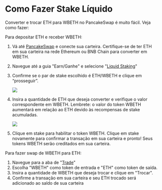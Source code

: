 # Como Fazer Stake Líquido

Converter e trocar ETH para WBETH no PancakeSwap é muito fácil. Veja como fazer:&#x20;

Para depositar ETH e receber WBETH:

1. Vá até [PancakeSwap](https://pancakeswap.finance/) e conecte sua carteira. Certifique-se de ter ETH em sua carteira na rede Ethereum ou BNB Chain para converter em WBETH.
2. Navegue até a guia "Earn/Ganhe" e selecione "[Liquid Staking](https://pancakeswap.finance/liquid-staking)"
3.  Confirme se o par de stake escolhido é ETH/WBETH e clique em “prosseguir”.

    ![](https://1397868517-files.gitbook.io/\~/files/v0/b/gitbook-x-prod.appspot.com/o/spaces%2F-MHREX7DHcljbY5IkjgJ-1972196547%2Fuploads%2F7aqBiuLr4iMsRVjOeSUF%2Fliquid-staking%20\(1\).png?alt=media\&token=f6d326c8-8e75-4205-ad33-6c405bd20ab5)
4.  Insira a quantidade de ETH que deseja converter e verifique o valor correspondente em WBETH. Lembrete: o valor do token WBETH aumentará em relação ao ETH devido às recompensas de stake acumuladas.

    ![](https://1397868517-files.gitbook.io/\~/files/v0/b/gitbook-x-prod.appspot.com/o/spaces%2F-MHREX7DHcljbY5IkjgJ-1972196547%2Fuploads%2FNPRMAJL6T6Gc8Tu91VeF%2Fliquid-staking%20\(2\).png?alt=media\&token=3ac362ca-dcc2-4fa4-bb91-832214569c1a)
5. Clique em stake para habilitar o token WBETH. Clique em stake novamente para confirmar a transação em sua carteira e pronto! Seus tokens WBETH serão creditados em sua carteira.

Para fazer swap de WBETH para ETH:

1. Navegue para a aba de "[Trade](https://pancakeswap.finance/swap?inputCurrency=0xa2E3356610840701BDf5611a53974510Ae27E2e1\&outputCurrency=0x2170Ed0880ac9A755fd29B2688956BD959F933F8)"
2. Escolha "WBETH" como token de entrada e "ETH" como token de saída.
3. Insira a quantidade de WBETH que deseja trocar e clique em "Trocar".
4. Confirme a transação em sua carteira e seu ETH trocado será adicionado ao saldo de sua carteira

